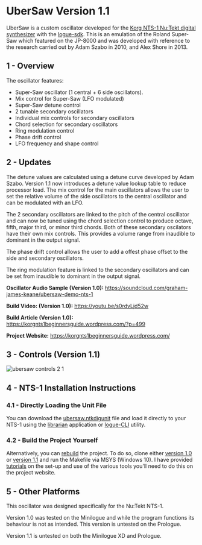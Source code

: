 # UberSaw Version 1.1
UberSaw is a custom oscillator developed for the [Korg NTS-1 Nu:Tekt digital synthesizer](https://www.korg.com/us/products/dj/nts_1/) with the [logue-sdk](https://github.com/korginc/logue-sdk). This is an emulation of the Roland Super-Saw which featured on the JP-8000 and was developed with reference to the research carried out by Adam Szabo in 2010, and Alex Shore in 2013.

## 1 - Overview
The oscillator features:
- Super-Saw oscillator (1 central + 6 side oscillators).
- Mix control for Super-Saw (LFO modulated)
- Super-Saw detune control
- 2 tunable secondary oscillators
- Individual mix controls for secondary oscillators
- Chord selection for secondary oscillators
- Ring modulation control
- Phase drift control
- LFO frequency and shape control

## 2 - Updates
The detune values are calculated using a detune curve developed by Adam Szabo. Version 1.1 now introduces a detune value lookup table to reduce processor load. The mix control for the main oscillators allows the user to set the relative volume of the side oscillators to the central oscillator and can be modulated with an LFO.

The 2 secondary oscillators are linked to the pitch of the central oscillator and can now be tuned using the chord selection control to produce octave, fifth, major third, or minor third chords. Both of these secondary oscilators have their own mix controls. This provides a volume range from inaudible to dominant in the output signal. 

The phase drift control allows the user to add a offest phase offset to the side and secondary oscillators.

The ring modulation feature is linked to the secondary oscillators and can be set from inaudible to dominant in the output signal.


**Oscillator Audio Sample (Version 1.0):**
https://soundcloud.com/graham-james-keane/ubersaw-demo-nts-1

**Build Video: (Version 1.0):**
https://youtu.be/s0rdvLjd52w

**Build Article (Version 1.0):**
https://korgnts1beginnersguide.wordpress.com/?p=499

**Project Website:**
https://korgnts1beginnersguide.wordpress.com/

## 3 - Controls (Version 1.1)

![ubersaw controls 2 1](https://user-images.githubusercontent.com/40239414/126568507-7c4d1e99-f671-4021-91cf-c74cdcc5e640.png)


## 4 - NTS-1 Installation Instructions 

### 4.1 - Directly Loading the Unit File
You can download the [ubersaw.ntkdigunit](https://github.com/GrahamJamesKeane/UberSaw/blob/main/ubersaw_v1.1/ubersaw.ntkdigunit) file and load it directly to your NTS-1 using the [librarian](https://korgnts1beginnersguide.wordpress.com/2021/07/06/compiling-and-loading-our-first-custom-project-the-waves-demo/2/) application or [logue-CLI](https://korgnts1beginnersguide.wordpress.com/2021/07/06/compiling-and-loading-our-first-custom-project-the-waves-demo/3/) utility.

### 4.2 - Build the Project Yourself
Alternatively, you can [rebuild](https://korgnts1beginnersguide.wordpress.com/2021/07/06/compiling-and-loading-our-first-custom-project-the-waves-demo/) the project. To do so, clone either [version 1.0](https://github.com/GrahamJamesKeane/UberSaw/tree/main/ubersaw_v1.0) or [version 1.1](https://github.com/GrahamJamesKeane/UberSaw/tree/main/ubersaw_v1.1) and run the Makefile via MSYS (Windows 10). I have provided [tutorials](https://korgnts1beginnersguide.wordpress.com/setting-up-the-development-environment/) on the set-up and use of the various tools you'll need to do this on the project website.

## 5 - Other Platforms
This oscillator was designed specifically for the Nu:Tekt NTS-1. 

Version 1.0 was tested on the Minilogue and while the program functions its behaviour is not as intended. This version is untested on the Prologue.

Version 1.1 is untested on both the Minilogue XD and Prologue.
